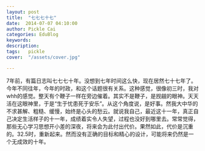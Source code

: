 ```yaml
---
layout: post  
title:  "七七七十七"
date:  2014-07-07 04:10:00
author: Pickle Cai  
categories: EduBlog  
keywords: 
description:   
tags:	pickle   
cover:  "/assets/cover.jpg"  

---
```


7年前，有篇日志叫七七七十年。没想到七年时间这么快，现在居然七十七年了。今年不同往年，今年的时政，和这个话题很有关系。这种感觉，很像初三时，我对whh的感觉。整天有个鞭子一样在旁边催着。其实不是鞭子，是觊觎的眼神。天天活在这眼神里，于是“生于忧患死于安乐”。从这个角度说，是好事。然我大中华的不求甚解、粗糙、缓慢，始终是心头的愁云。就说我自己，最近这十一年，真正自己决定生活样子的十一年，成绩着实令人失望，过程也没好到哪里去。常常觉得，那些无心学习思想开小差的深夜，将来会为此付出代价。果然如此，代价是沉重的。32.5时，重新起来。然而没有正确的目标和精心的设计，可能将来仍然是一个无成效的十年。

		    
